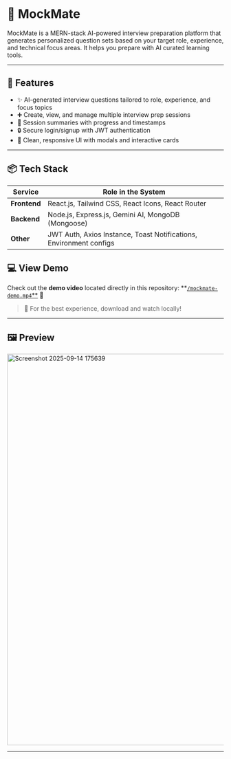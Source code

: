# 🎯 MockMate

MockMate is a MERN-stack AI-powered interview preparation platform that generates personalized question sets based on your target role, experience, and technical focus areas. It helps you prepare with AI curated learning tools.

---

## 🚀 Features

- ✨ AI-generated interview questions tailored to role, experience, and focus topics
- ➕ Create, view, and manage multiple interview prep sessions
- 🧾 Session summaries with progress and timestamps
- 🔒 Secure login/signup with JWT authentication
- 🎨 Clean, responsive UI with modals and interactive cards

---

## 📦 Tech Stack

| Service                  | Role in the System |
|--------------------------|---------------------|
| **Frontend** | React.js, Tailwind CSS, React Icons, React Router |
| **Backend** | Node.js, Express.js, Gemini AI, MongoDB (Mongoose) |
| **Other** | JWT Auth, Axios Instance, Toast Notifications, Environment configs |

## 💻 View Demo
Check out the **demo video** located directly in this repository:
**[`/mockmate-demo.mp4`**]([url](https://github.com/hmaddi16/MockMate-AI/blob/main/MockMate-%20Demo%20Video.mp4)) 🎥

> 🔁 For the best experience, download and watch locally!

---

## 🖼️ Preview
<img width="1918" height="911" alt="Screenshot 2025-09-14 175639" src="https://github.com/user-attachments/assets/c061a83d-8466-4d39-8491-ec89e39a0d91" />

---
